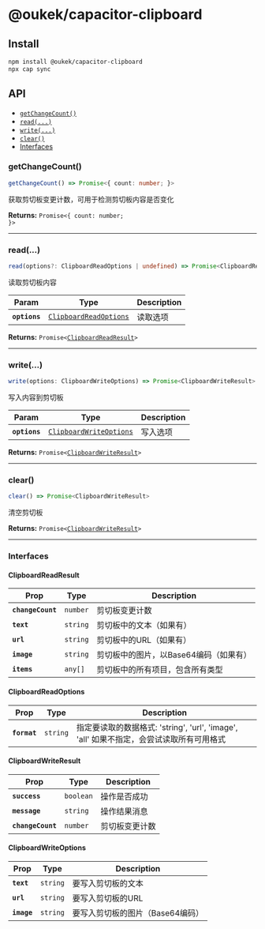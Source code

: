 # @oukek/capacitor-clipboard

## Install

```bash
npm install @oukek/capacitor-clipboard
npx cap sync
```

## API

<docgen-index>

* [`getChangeCount()`](#getchangecount)
* [`read(...)`](#read)
* [`write(...)`](#write)
* [`clear()`](#clear)
* [Interfaces](#interfaces)

</docgen-index>

<docgen-api>
<!--Update the source file JSDoc comments and rerun docgen to update the docs below-->

### getChangeCount()

```typescript
getChangeCount() => Promise<{ count: number; }>
```

获取剪切板变更计数，可用于检测剪切板内容是否变化

**Returns:** <code>Promise&lt;{ count: number; }&gt;</code>

--------------------


### read(...)

```typescript
read(options?: ClipboardReadOptions | undefined) => Promise<ClipboardReadResult>
```

读取剪切板内容

| Param         | Type                                                                  | Description |
| ------------- | --------------------------------------------------------------------- | ----------- |
| **`options`** | <code><a href="#clipboardreadoptions">ClipboardReadOptions</a></code> | 读取选项        |

**Returns:** <code>Promise&lt;<a href="#clipboardreadresult">ClipboardReadResult</a>&gt;</code>

--------------------


### write(...)

```typescript
write(options: ClipboardWriteOptions) => Promise<ClipboardWriteResult>
```

写入内容到剪切板

| Param         | Type                                                                    | Description |
| ------------- | ----------------------------------------------------------------------- | ----------- |
| **`options`** | <code><a href="#clipboardwriteoptions">ClipboardWriteOptions</a></code> | 写入选项        |

**Returns:** <code>Promise&lt;<a href="#clipboardwriteresult">ClipboardWriteResult</a>&gt;</code>

--------------------


### clear()

```typescript
clear() => Promise<ClipboardWriteResult>
```

清空剪切板

**Returns:** <code>Promise&lt;<a href="#clipboardwriteresult">ClipboardWriteResult</a>&gt;</code>

--------------------


### Interfaces


#### ClipboardReadResult

| Prop              | Type                | Description            |
| ----------------- | ------------------- | ---------------------- |
| **`changeCount`** | <code>number</code> | 剪切板变更计数                |
| **`text`**        | <code>string</code> | 剪切板中的文本（如果有）           |
| **`url`**         | <code>string</code> | 剪切板中的URL（如果有）          |
| **`image`**       | <code>string</code> | 剪切板中的图片，以Base64编码（如果有） |
| **`items`**       | <code>any[]</code>  | 剪切板中的所有项目，包含所有类型       |


#### ClipboardReadOptions

| Prop         | Type                | Description                                                   |
| ------------ | ------------------- | ------------------------------------------------------------- |
| **`format`** | <code>string</code> | 指定要读取的数据格式: 'string', 'url', 'image', 'all' 如果不指定，会尝试读取所有可用格式 |


#### ClipboardWriteResult

| Prop              | Type                 | Description |
| ----------------- | -------------------- | ----------- |
| **`success`**     | <code>boolean</code> | 操作是否成功      |
| **`message`**     | <code>string</code>  | 操作结果消息      |
| **`changeCount`** | <code>number</code>  | 剪切板变更计数     |


#### ClipboardWriteOptions

| Prop        | Type                | Description         |
| ----------- | ------------------- | ------------------- |
| **`text`**  | <code>string</code> | 要写入剪切板的文本           |
| **`url`**   | <code>string</code> | 要写入剪切板的URL          |
| **`image`** | <code>string</code> | 要写入剪切板的图片（Base64编码） |

</docgen-api>
